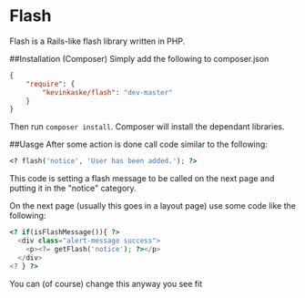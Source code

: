 # Flash
Flash is a Rails-like flash library written in PHP.

##Installation (Composer)
Simply add the following to composer.json 
```json
{
	"require": {
		"kevinkaske/flash": "dev-master"
	}
}
```

Then run `composer install`. Composer will install the dependant libraries.

##Uasge
After some action is done call code similar to the following:
```php
<? flash('notice', 'User has been added.'); ?>
```
This code is setting a flash message to be called on the next page and putting it in the "notice" category.

On the next page (usually this goes in a layout page) use some code like the following:
```php
<? if(isFlashMessage()){ ?>
  <div class="alert-message success">
    <p><?= getFlash('notice'); ?></p>
  </div>
<? } ?>
```

You can (of course) change this anyway you see fit